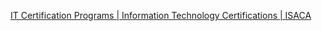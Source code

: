 
[IT Certification Programs | Information Technology Certifications | ISACA](https://www.isaca.org/credentialing/certifications)
